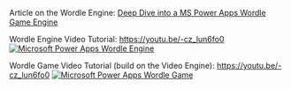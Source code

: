 Article on the Wordle Engine: [Deep Dive into a MS Power Apps Wordle Game Engine](https://www.alanbonnici.com/2025/02/deep-dive-into-ms-power-apps-wordle.html)

Wordle Engine Video Tutorial:  https://youtu.be/-cz_lun6fo0
[![Microsoft Power Apps Wordle Engine](https://img.youtube.com/vi/-cz_lun6fo0/0.jpg)](https://www.youtube.com/watch?v=-cz_lun6fo0)

Wordle Game Video Tutorial (build on the Video Engine): https://youtu.be/-cz_lun6fo0
[![Microsoft Power Apps  Wordle Game](https://img.youtube.com/vi/3lJS-D34R7w/0.jpg)](https://www.youtube.com/watch?v=3lJS-D34R7w)
